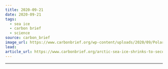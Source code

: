 ```yaml
---
title: 2020-09-21
date: 2020-09-21
tags: 
  - sea ice
  - carbon brief
  - science
source: carbon_brief
image_url: https://www.carbonbrief.org/wp-content/uploads/2020/09/Polar-bear-on-pack-ice-in-Northern-Arctic-583x372.jpg
lead: 
article_url: https://www.carbonbrief.org/arctic-sea-ice-shrinks-to-second-lowest-summer-minimum-on-record
---
```


---
